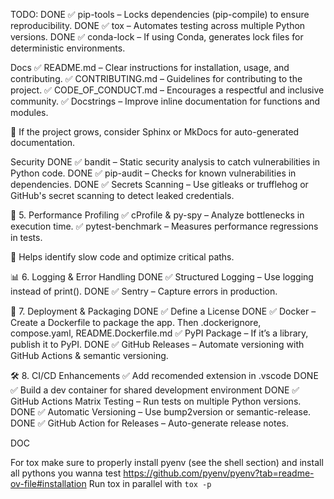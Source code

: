 TODO:
DONE ✅ pip-tools – Locks dependencies (pip-compile) to ensure reproducibility.
DONE ✅ tox – Automates testing across multiple Python versions.
DONE ✅ conda-lock – If using Conda, generates lock files for deterministic environments.

Docs
✅ README.md – Clear instructions for installation, usage, and contributing.
✅ CONTRIBUTING.md – Guidelines for contributing to the project.
✅ CODE_OF_CONDUCT.md – Encourages a respectful and inclusive community.
✅ Docstrings – Improve inline documentation for functions and modules.

📌 If the project grows, consider Sphinx or MkDocs for auto-generated documentation.



Security
DONE ✅ bandit – Static security analysis to catch vulnerabilities in Python code.
DONE ✅ pip-audit – Checks for known vulnerabilities in dependencies.
DONE ✅ Secrets Scanning – Use gitleaks or trufflehog or GitHub's secret scanning to detect leaked credentials.


🚀 5. Performance Profiling
✅ cProfile & py-spy – Analyze bottlenecks in execution time.
✅ pytest-benchmark – Measures performance regressions in tests.

📌 Helps identify slow code and optimize critical paths.

📊 6. Logging & Error Handling
DONE ✅ Structured Logging – Use logging instead of print().
DONE ✅ Sentry – Capture errors in production.



📡 7. Deployment & Packaging
DONE ✅ Define a License
DONE ✅ Docker – Create a Dockerfile to package the app. Then .dockerignore, compose.yaml, README.Dockerfile.md
✅ PyPI Package – If it’s a library, publish it to PyPI.
DONE ✅ GitHub Releases – Automate versioning with GitHub Actions & semantic versioning.



🛠 8. CI/CD Enhancements
 ✅  Add recomended extension in .vscode
DONE ✅  Build a dev container for shared development environment
DONE ✅ GitHub Actions Matrix Testing – Run tests on multiple Python versions.
DONE ✅ Automatic Versioning – Use bump2version or semantic-release.
DONE ✅ GitHub Action for Releases – Auto-generate release notes.



DOC

For tox make sure to properly install pyenv (see the shell section) and install all pythons you wanna test
https://github.com/pyenv/pyenv?tab=readme-ov-file#installation
Run tox in parallel with `tox -p`




